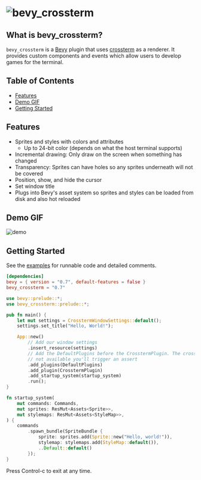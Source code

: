 # ![bevy_crossterm](images/bevy_crossterm.png)


## What is bevy_crossterm?

`bevy_crossterm` is a [Bevy](https://github.com/bevyengine/bevy) plugin that uses [crossterm](https://github.com/crossterm-rs/crossterm) as a renderer. It provides custom components and events which allow users to develop games for the terminal.


## Table of Contents

* [Features](#features)
* [Demo GIF](#demo-gif)
* [Getting Started](#getting-started)


## Features

- Sprites and styles with colors and attributes
    - Up to 24-bit color (depends on what the host terminal supports)
- Incremental drawing: Only draw on the screen when something has changed
- Transparency: Sprites can have holes so any sprites underneath will not be covered
- Position, show, and hide the cursor
- Set window title
- Plugs into Bevy's asset system so sprites and styles can be loaded from disk and also hot reloaded


## Demo GIF

![demo](images/bevy_crossterm.gif)


## Getting Started

See the [examples](examples/) for runnable code and detailed comments.

```toml
[dependencies]
bevy = { version = "0.7", default-features = false }
bevy_crossterm = "0.7"
```

```rust
use bevy::prelude::*;
use bevy_crossterm::prelude::*;

pub fn main() {
    let mut settings = CrosstermWindowSettings::default();
    settings.set_title("Hello, World!");

    App::new()
        // Add our window settings
        .insert_resource(settings)
        // Add the DefaultPlugins before the CrosstermPlugin. The crossterm plugin needs bevy's asset server, and if it's
        // not available you'll trigger an assert
        .add_plugins(DefaultPlugins)
        .add_plugin(CrosstermPlugin)
        .add_startup_system(startup_system)
        .run();
}

fn startup_system(
    mut commands: Commands,
    mut sprites: ResMut<Assets<Sprite>>,
    mut stylemaps: ResMut<Assets<StyleMap>>,
) {
    commands
        .spawn_bundle(SpriteBundle {
            sprite: sprites.add(Sprite::new("Hello, world!")),
            stylemap: stylemaps.add(StyleMap::default()),
            ..Default::default()
        });
}
```

Press Control-c to exit at any time.
